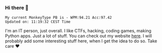 ### Hi there 👋
<!-- PB START -->
```
My current MonkeyType PB is - WPM:94.21 Acc:97.42
Updated on: 11:19:32 CEST Time
```
<!-- PB END -->
I'm an IT person, just overall. I like CTFs, hacking, coding games, making Python apps. Just a lot of stuff.
You can check out my website [here](https://skill3472.github.io/).
I will probably add some interesting stuff here, when I get the idea to do so. Take care ❤️
